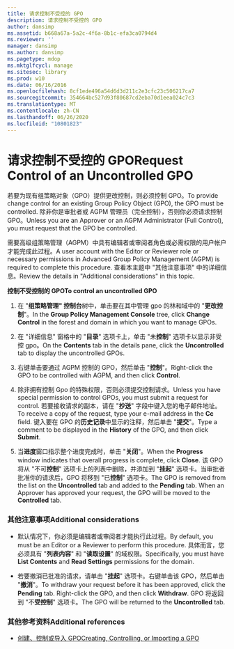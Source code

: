 ```yaml
---
title: 请求控制不受控的 GPO
description: 请求控制不受控的 GPO
author: dansimp
ms.assetid: b668a67a-5a2c-4f6a-8b1c-efa3ca0794d4
ms.reviewer: ''
manager: dansimp
ms.author: dansimp
ms.pagetype: mdop
ms.mktglfcycl: manage
ms.sitesec: library
ms.prod: w10
ms.date: 06/16/2016
ms.openlocfilehash: 8cf1ede496a54d6d3d211c2e3cfc23c506217ca7
ms.sourcegitcommit: 354664bc527d93f80687cd2eba70d1eea024c7c3
ms.translationtype: MT
ms.contentlocale: zh-CN
ms.lasthandoff: 06/26/2020
ms.locfileid: "10801823"
---
```

# <span data-ttu-id="8a2e5-103">请求控制不受控的 GPO</span><span class="sxs-lookup"><span data-stu-id="8a2e5-103">Request Control of an Uncontrolled GPO</span></span>


<span data-ttu-id="8a2e5-104">若要为现有组策略对象（GPO）提供更改控制，则必须控制 GPO。</span><span class="sxs-lookup"><span data-stu-id="8a2e5-104">To provide change control for an existing Group Policy Object (GPO), the GPO must be controlled.</span></span> <span data-ttu-id="8a2e5-105">除非你是审批者或 AGPM 管理员（完全控制），否则你必须请求控制 GPO。</span><span class="sxs-lookup"><span data-stu-id="8a2e5-105">Unless you are an Approver or an AGPM Administrator (Full Control), you must request that the GPO be controlled.</span></span>

<span data-ttu-id="8a2e5-106">需要高级组策略管理（AGPM）中具有编辑者或审阅者角色或必需权限的用户帐户才能完成此过程。</span><span class="sxs-lookup"><span data-stu-id="8a2e5-106">A user account with the Editor or Reviewer role or necessary permissions in Advanced Group Policy Management (AGPM) is required to complete this procedure.</span></span> <span data-ttu-id="8a2e5-107">查看本主题中 "其他注意事项" 中的详细信息。</span><span class="sxs-lookup"><span data-stu-id="8a2e5-107">Review the details in "Additional considerations" in this topic.</span></span>

**<span data-ttu-id="8a2e5-108">控制不受控制的 GPO</span><span class="sxs-lookup"><span data-stu-id="8a2e5-108">To control an uncontrolled GPO</span></span>**

1.  <span data-ttu-id="8a2e5-109">在 "**组策略管理" 控制台**树中，单击要在其中管理 gpo 的林和域中的 "**更改控制**"。</span><span class="sxs-lookup"><span data-stu-id="8a2e5-109">In the **Group Policy Management Console** tree, click **Change Control** in the forest and domain in which you want to manage GPOs.</span></span>

2.  <span data-ttu-id="8a2e5-110">在 "详细信息" 窗格中的 "**目录**" 选项卡上，单击 "未**控制**" 选项卡以显示非受控 gpo。</span><span class="sxs-lookup"><span data-stu-id="8a2e5-110">On the **Contents** tab in the details pane, click the **Uncontrolled** tab to display the uncontrolled GPOs.</span></span>

3.  <span data-ttu-id="8a2e5-111">右键单击要通过 AGPM 控制的 GPO，然后单击 "**控制**"。</span><span class="sxs-lookup"><span data-stu-id="8a2e5-111">Right-click the GPO to be controlled with AGPM, and then click **Control**.</span></span>

4.  <span data-ttu-id="8a2e5-112">除非拥有控制 Gpo 的特殊权限，否则必须提交控制请求。</span><span class="sxs-lookup"><span data-stu-id="8a2e5-112">Unless you have special permission to control GPOs, you must submit a request for control.</span></span> <span data-ttu-id="8a2e5-113">若要接收请求的副本，请在 "**抄送**" 字段中键入您的电子邮件地址。</span><span class="sxs-lookup"><span data-stu-id="8a2e5-113">To receive a copy of the request, type your e-mail address in the **Cc** field.</span></span> <span data-ttu-id="8a2e5-114">键入要在 GPO 的**历史记录**中显示的注释，然后单击 "**提交**"。</span><span class="sxs-lookup"><span data-stu-id="8a2e5-114">Type a comment to be displayed in the **History** of the GPO, and then click **Submit**.</span></span>

5.  <span data-ttu-id="8a2e5-115">当**进度**窗口指示整个进度完成时，单击 "**关闭**"。</span><span class="sxs-lookup"><span data-stu-id="8a2e5-115">When the **Progress** window indicates that overall progress is complete, click **Close**.</span></span> <span data-ttu-id="8a2e5-116">该 GPO 将从 "不可**控制**" 选项卡上的列表中删除，并添加到 "**挂起**" 选项卡。当审批者批准你的请求后，GPO 将移到 "已**控制**" 选项卡。</span><span class="sxs-lookup"><span data-stu-id="8a2e5-116">The GPO is removed from the list on the **Uncontrolled** tab and added to the **Pending** tab. When an Approver has approved your request, the GPO will be moved to the **Controlled** tab.</span></span>

### <span data-ttu-id="8a2e5-117">其他注意事项</span><span class="sxs-lookup"><span data-stu-id="8a2e5-117">Additional considerations</span></span>

-   <span data-ttu-id="8a2e5-118">默认情况下，你必须是编辑者或审阅者才能执行此过程。</span><span class="sxs-lookup"><span data-stu-id="8a2e5-118">By default, you must be an Editor or a Reviewer to perform this procedure.</span></span> <span data-ttu-id="8a2e5-119">具体而言，您必须具有 "**列表内容**" 和 "**读取设置**" 的域权限。</span><span class="sxs-lookup"><span data-stu-id="8a2e5-119">Specifically, you must have **List Contents** and **Read Settings** permissions for the domain.</span></span>

-   <span data-ttu-id="8a2e5-120">若要撤消已批准的请求，请单击 "**挂起**" 选项卡。右键单击该 GPO，然后单击 "**撤消**"。</span><span class="sxs-lookup"><span data-stu-id="8a2e5-120">To withdraw your request before it has been approved, click the **Pending** tab. Right-click the GPO, and then click **Withdraw**.</span></span> <span data-ttu-id="8a2e5-121">GPO 将返回到 "不**受控制**" 选项卡。</span><span class="sxs-lookup"><span data-stu-id="8a2e5-121">The GPO will be returned to the **Uncontrolled** tab.</span></span>

### <span data-ttu-id="8a2e5-122">其他参考资料</span><span class="sxs-lookup"><span data-stu-id="8a2e5-122">Additional references</span></span>

-   [<span data-ttu-id="8a2e5-123">创建、控制或导入 GPO</span><span class="sxs-lookup"><span data-stu-id="8a2e5-123">Creating, Controlling, or Importing a GPO</span></span>](creating-controlling-or-importing-a-gpo-agpm30ops.md)

 

 





